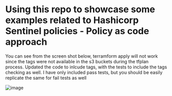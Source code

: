 # Using this repo to showcase some examples related to Hashicorp Sentinel policies - Policy as code approach

You can see from the screen shot below, terramform apply will not work since the tags were not available in the s3 buckets during the tfplan process. Updated the code to inlcude tags, with the tests to include the tags checking as well. I have only included pass tests, but you should be easily replicate the same for fail tests as well

![image](https://user-images.githubusercontent.com/35387416/79785267-92468800-8311-11ea-9e97-e27baae83bb3.png)
